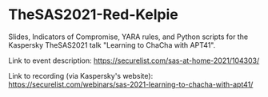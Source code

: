 # TheSAS2021-Red-Kelpie
Slides, Indicators of Compromise, YARA rules, and Python scripts for the Kaspersky TheSAS2021 talk "Learning to ChaCha with APT41".

Link to event description:
https://securelist.com/sas-at-home-2021/104303/

Link to recording (via Kaspersky's website):
https://securelist.com/webinars/sas-2021-learning-to-chacha-with-apt41/